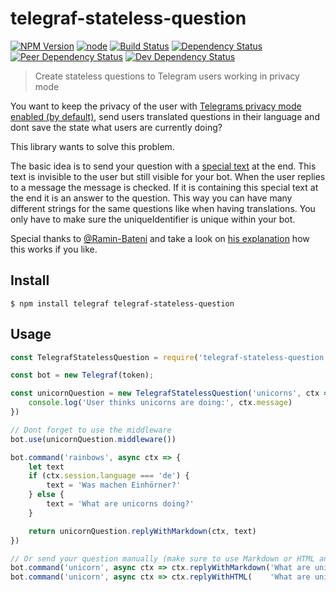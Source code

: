 # telegraf-stateless-question

[![NPM Version](https://img.shields.io/npm/v/telegraf-stateless-question.svg)](https://www.npmjs.com/package/telegraf-stateless-question)
[![node](https://img.shields.io/node/v/telegraf-stateless-question.svg)](https://www.npmjs.com/package/telegraf-stateless-question)
[![Build Status](https://travis-ci.com/EdJoPaTo/telegraf-stateless-question.svg?branch=master)](https://travis-ci.com/EdJoPaTo/telegraf-stateless-question)
[![Dependency Status](https://david-dm.org/EdJoPaTo/telegraf-stateless-question/status.svg)](https://david-dm.org/EdJoPaTo/telegraf-stateless-question)
[![Peer Dependency Status](https://david-dm.org/EdJoPaTo/telegraf-stateless-question/peer-status.svg)](https://david-dm.org/EdJoPaTo/telegraf-inline-menu?type=peer)
[![Dev Dependency Status](https://david-dm.org/EdJoPaTo/telegraf-stateless-question/dev-status.svg)](https://david-dm.org/EdJoPaTo/telegraf-stateless-question?type=dev)

> Create stateless questions to Telegram users working in privacy mode

You want to keep the privacy of the user with [Telegrams privacy mode enabled (by default)](https://core.telegram.org/bots#privacy-mode), send users translated questions in their language and dont save the state what users are currently doing?

This library wants to solve this problem.

The basic idea is to send your question with a [special text](https://en.wikipedia.org/wiki/Zero-width_non-joiner) at the end.
This text is invisible to the user but still visible for your bot.
When the user replies to a message the message is checked.
If it is containing this special text at the end it is an answer to the question.
This way you can have many different strings for the same questions like when having translations.
You only have to make sure the uniqueIdentifier is unique within your bot.

Special thanks to [@Ramin-Bateni](https://github.com/Ramin-Bateni) and take a look on [his explanation](https://github.com/EdJoPaTo/telegraf-inline-menu/issues/44#issuecomment-541063654) how this works if you like.


## Install

```
$ npm install telegraf telegraf-stateless-question
```


## Usage

```js
const TelegrafStatelessQuestion = require('telegraf-stateless-question');

const bot = new Telegraf(token);

const unicornQuestion = new TelegrafStatelessQuestion('unicorns', ctx => {
	console.log('User thinks unicorns are doing:', ctx.message)
})

// Dont forget to use the middleware
bot.use(unicornQuestion.middleware())

bot.command('rainbows', async ctx => {
	let text
	if (ctx.session.language === 'de') {
		text = 'Was machen Einhörner?'
	} else {
		text = 'What are unicorns doing?'
	}

	return unicornQuestion.replyWithMarkdown(ctx, text)
})

// Or send your question manually (make sure to use Markdown or HTML and forceReply!)
bot.command('unicorn', async ctx => ctx.replyWithMarkdown('What are unicorns doing?' + unicornQuestion.messageSuffixMarkdown(), Extra.markdown().markup(Markup.forceReply()))
bot.command('unicorn', async ctx => ctx.replyWithHTML(    'What are unicorns doing?' + unicornQuestion.messageSuffixHTML(),     Extra.markdown().markup(Markup.forceReply()))
```
